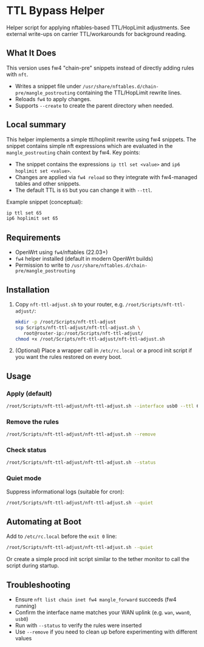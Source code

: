 # TTL Bypass Helper

Helper script for applying nftables-based TTL/HopLimit adjustments. See
external write-ups on carrier TTL/workarounds for background reading.

## What It Does

This version uses fw4 "chain-pre" snippets instead of directly adding rules
with `nft`.

- Writes a snippet file under `/usr/share/nftables.d/chain-pre/mangle_postrouting`
   containing the TTL/HopLimit rewrite lines.
- Reloads `fw4` to apply changes.
- Supports `--create` to create the parent directory when needed.

## Local summary

This helper implements a simple ttl/hoplimit rewrite using fw4 snippets. The
snippet contains simple nft expressions which are evaluated in the
`mangle_postrouting` chain context by fw4. Key points:

- The snippet contains the expressions `ip ttl set <value>` and
  `ip6 hoplimit set <value>`.
- Changes are applied via `fw4 reload` so they integrate with fw4-managed
  tables and other snippets.
- The default TTL is `65` but you can change it with `--ttl`.

Example snippet (conceptual):

```sh
ip ttl set 65
ip6 hoplimit set 65
```

## Requirements

- OpenWrt using `fw4`/nftables (22.03+)
- `fw4` helper installed (default in modern OpenWrt builds)
- Permission to write to `/usr/share/nftables.d/chain-pre/mangle_postrouting`

## Installation

1. Copy `nft-ttl-adjust.sh` to your router, e.g. `/root/Scripts/nft-ttl-adjust/`:

   ```sh
   mkdir -p /root/Scripts/nft-ttl-adjust
   scp Scripts/nft-ttl-adjust/nft-ttl-adjust.sh \
      root@router-ip:/root/Scripts/nft-ttl-adjust/
   chmod +x /root/Scripts/nft-ttl-adjust/nft-ttl-adjust.sh
   ```

2. (Optional) Place a wrapper call in `/etc/rc.local` or a procd init script if you
   want the rules restored on every boot.

## Usage

### Apply (default)

```sh
/root/Scripts/nft-ttl-adjust/nft-ttl-adjust.sh --interface usb0 --ttl 65
```

### Remove the rules

```sh
/root/Scripts/nft-ttl-adjust/nft-ttl-adjust.sh --remove
```

### Check status

```sh
/root/Scripts/nft-ttl-adjust/nft-ttl-adjust.sh --status
```

### Quiet mode

Suppress informational logs (suitable for cron):

```sh
/root/Scripts/nft-ttl-adjust/nft-ttl-adjust.sh --quiet
```

## Automating at Boot

Add to `/etc/rc.local` before the `exit 0` line:

```sh
/root/Scripts/nft-ttl-adjust/nft-ttl-adjust.sh --quiet
```

Or create a simple procd init script similar to the tether monitor to call the script during startup.

## Troubleshooting

- Ensure `nft list chain inet fw4 mangle_forward` succeeds (fw4 running)
- Confirm the interface name matches your WAN uplink (e.g. `wan`, `wwan0`, `usb0`)
- Run with `--status` to verify the rules were inserted
- Use `--remove` if you need to clean up before experimenting with different values
